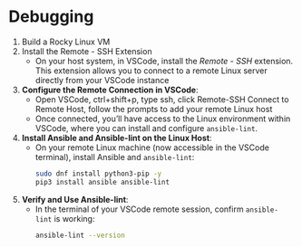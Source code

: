 # Debugging

1. Build a Rocky Linux VM
2. Install the Remote - SSH Extension
   - On your host system, in VSCode, install the *Remote - SSH* extension. This extension allows you to connect to a remote Linux server directly from your VSCode instance
3. **Configure the Remote Connection in VSCode**:
   - Open VSCode, ctrl+shift+p, type ssh, click Remote-SSH Connect to Remote Host, follow the prompts to add your remote Linux host
   - Once connected, you’ll have access to the Linux environment within VSCode, where you can install and configure `ansible-lint`.
4. **Install Ansible and Ansible-lint on the Linux Host**:
   - On your remote Linux machine (now accessible in the VSCode terminal), install Ansible and `ansible-lint`:
     ```bash
     sudo dnf install python3-pip -y
     pip3 install ansible ansible-lint
     ```
5. **Verify and Use Ansible-lint**:
   - In the terminal of your VSCode remote session, confirm `ansible-lint` is working:
     ```bash
     ansible-lint --version
     ```
